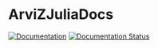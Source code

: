 # ArviZJuliaDocs

[![Documentation](https://img.shields.io/badge/docs-stable-blue.svg)](https://sethaxen.github.io/ArviZJuliaDocs/)
[![Documentation Status](https://github.com/sethaxen/ArviZJuliaDocs/actions/workflows/Documentation.yml/badge.svg?branch=main)](https://github.com/sethaxen/ArviZJuliaDocs/actions/workflows/Documentation.yml?query=branch%3Amain)
